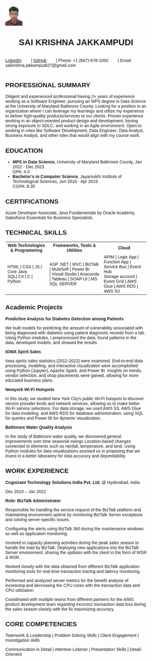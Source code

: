 <!DOCTYPE html>
<html>
<head>
<style>
.resume {
  font-family: Arial, sans-serif;
  margin: auto;
  max-width: 800px;
  padding: 20px;
  position: relative;
}

.section-heading {
  text-align: center;
}

.sub-heading {
  font-weight: bold;
}

.skills-table {
  width: 100%;
  border-collapse: collapse;
}

.skills-table th, .skills-table td {
  border: 1px solid #ddd;
  padding: 8px;
  text-align: center;
}

.work-experience {
  margin-top: 20px;
}

.work-role {
  margin-bottom: 10px;
  font-weight: bold;
}

.work-description {
  margin-bottom: 10px;
}

.core-competencies {
  margin-top: 20px;
}

.image-container {
  position: absolute;
  top: 20px;
  right: 20px;
}

.links {
  text-align: right;
  margin-top: 13px; 
}

.link {
  color: blue;
  text-decoration: underline;
  cursor: pointer;
  margin-right: 13px;
}

.link:hover {
  color: #0073e6;
}

</style>
</head>
<body>

<div class="resume">
  <div class="image-container">
    <img width="12%" align="center" src="https://raw.githubusercontent.com/saikrishna-jakkampudi/UMBC-DATA606-FALL2023-MONDAY/19c25066034b406e893c780780ad4b123c3344c5/PassPort_Size.png">
  </div>

  <h1 class="section-heading" align='center'>SAI KRISHNA JAKKAMPUDI</h1>
   
  <br>
  
 <div class="links">
    <a href="https://www.linkedin.com/in/saikrishnajakkampudi" class="link">LinkedIn</a>
    &nbsp;&nbsp;&nbsp;&nbsp;&nbsp;&nbsp; |
    <a href="https://github.com/your-github-username" class="link">GitHub</a>
    &nbsp;&nbsp;&nbsp;&nbsp;&nbsp;&nbsp; |
    Phone: +1 (667)-678-1092
    &nbsp;&nbsp;&nbsp;&nbsp;&nbsp;&nbsp; |
    Email: saikrishna.jakkampudi27@gmail.com
  </div>
  
  <br>

  <h2 class="sub-heading">PROFESSIONAL SUMMARY</h2>
  <p>
    Diligent and experienced professional having 2+ years of experience working as a Software Engineer, pursuing an MPS degree in Data Science at the University of Maryland Baltimore County. Looking for a position in an organization where I can leverage my learnings and utilize my experience to deliver high-quality products/services to our clients. Proven experience working in an object-oriented product design and development, having strong exposure to SDLC, and working in an Agile environment. Open to working in roles like Software Development, Data Engineer, Data Analyst, Business Analyst, and other roles that would align with my course work.
  </p>
  
   
<h2 class="sub-heading">EDUCATION</h2>
  <ul>
    <li><b>MPS in Data Science</b>, University of Maryland Baltimore County, Jan 2022 - Dec 2023<br>GPA: 4.0</li>
    <li><b>Bachelor’s in Computer Science</b>, Jayamukhi Institute of Technological Sciences, Jun 2016 - Apr 2019<br>CGPA: 8.35</li>
  </ul>
  
  <h2 class="sub-heading">CERTIFICATIONS</h2>
  <p>Azure Developer Associate, Java Fundamentals by Oracle Academy, Salesforce Essentials for Business Specialists.</p>
  
  <h2 class="sub-heading">TECHNICAL SKILLS</h2>
  <table class="skills-table">
    <tr>
      <th>Web Technologies & Programming</th>
      <th>Frameworks, Tools & Utilities</th>
      <th>Cloud</th>
    </tr>
    <tr>
      <td>HTML | CSS | JS | Core Java<br>SQL| C# | C | Python</td>
      <td>ASP .NET | MVC | BizTalk | MuleSoft | Power BI<br>| Visual Studio | Anaconda | Tableau | SOAP UI | MS SQL SERVER</td>
      <td>APIM | Logic App | Function App | Service Bus | Event Hub<br>Storage account | Event Grid | AWS Glue | AWS RDS | AWS S3</td>
    </tr>
  </table>
    
  <div class="Academic-Projects">
    <h2 class="sub-heading">Academic Projects</h2>
    <p><b> Predictive Analysis for Diabetes Detection among Patients</b></p>
    <p>We built models for predicting the amount of vulnerability associated with being diagnosed with diabetes using patient diagnostic records from a lab. Using Python modules, I preprocessed the data, found patterns in the data, developed models, and showed the results.</p>
    <p><b>IOWA Spirit Sales</b></p>
    <p>Iowa spirits sales statistics (2012-2022) were examined. End-to-end data processing, modeling, and interactive visualization were accomplished using Python (Jupyter), Apache Spark, and Power BI. Insights on trends, vendor selection, and shop placements were gained, allowing for more educated business plans.</p>
    <p><b>Newyork Wi-Fi Hotspots</b></p>
    <p>In this study, we studied New York City's public Wi-Fi hotspots to discover service provider kinds and network services, allowing us to make better Wi-Fi service selections. For data storage, we used AWS S3, AWS Glue for data modeling, and AWS RDS for database administration, using SQL for queries and Power BI for dynamic visualization.</p>
    <p><b>Baltimore Water Quality Analysis</b></p>
    <p>In the study of Baltimore water quality, we discovered general improvements over time seasonal swings Location-based changes connected to elements such as rainfall, temperature, and land. Using Python modules for data visualizations assisted us in proposing that we invest in a better laboratory for data accuracy and dependability.</p>
  </div>
  
  <div class="work-experience">
  <h2 class="sub-heading">WORK EXPERIENCE</h2>
  
  <div class="work-role">
    <p><b>Cognizant Technology Solutions India Pvt. Ltd.</b> @ Hyderabad, India</p>
    <p>Dec 2019 – Jan 2022</p>
  </div>
  
  <div class="work-description">
    <p><b>Role: BizTalk Administrator</b></p>
    <p>Responsible for handling the service request of the BizTalk platform and maintaining environment uptime by monitoring BizTalk Server exceptions and solving server-specific issues.</p>
    <p>Configuring the alerts using BizTalk 360 during the maintenance windows as well as application monitoring.</p>
    <p>Involved in capacity planning activities during the peak sales season to handle the load by BizTalk. Deploying new applications into the BizTalk Server environment, sharing the updates with the client in the form of WSR & MSR.</p>
    <p>Worked closely with the data obtained from different BizTalk application monitoring tools for real-time transaction tracing and latency monitoring.</p>
    <p>Performed and analyzed server metrics for the benefit analysis of increasing and decreasing the CPU cores with the transaction data and CPU utilization.</p>
    <p>Coordinated with multiple teams from different partners for the AIMS product development team regarding incorrect transaction data loss during the sales season closely with the fix maximizing accuracy.</p>
  </div>
</div>

  <div class="core-competencies">
    <h2 class="sub-heading">CORE COMPETENCIES</h2>
    <p>Teamwork & Leadership | Problem Solving Skills | Client Engagement | Investigation skills</p>
    <p>Communication in Detail | Attentive Listener | Presentation Skills | Detail-Oriented</p>
  </div>
  
</div>

</body>
</html>



```python

```
